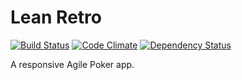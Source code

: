 # Lean Retro
[![Build Status](https://travis-ci.org/jbrunton/lean-poker.png)](https://travis-ci.org/jbrunton/lean-poker)
[![Code Climate](https://codeclimate.com/github/jbrunton/lean-poker/badges/gpa.svg)](https://codeclimate.com/github/jbrunton/lean-poker)
[![Dependency Status](https://gemnasium.com/jbrunton/lean-poker.svg)](https://gemnasium.com/jbrunton/lean-poker)

A responsive Agile Poker app.
